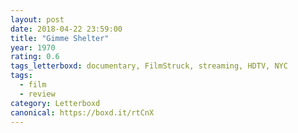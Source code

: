 ```yaml
---
layout: post 
date: 2018-04-22 23:59:00
title: "Gimme Shelter"
year: 1970
rating: 0.6
tags_letterboxd: documentary, FilmStruck, streaming, HDTV, NYC
tags:
  - film
  - review
category: Letterboxd
canonical: https://boxd.it/rtCnX
---
```

